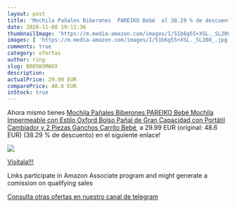 ```yaml
---
layout: post
title: 'Mochila Pañales Biberones  PAREIKO Bebé  al 38.29 % de descuento'
date: 2020-11-08 19:11:36
thumbnailImage: 'https://m.media-amazon.com/images/I/51b6g55+XSL._SL200_.jpg'
images: [ 'https://m.media-amazon.com/images/I/51b6g55+XSL._SL200_.jpg' ]
comments: true
category: ofertas
author: ring
slug: B085W3RWXX
description:
actualPrice: 29.99 EUR
comparePrice: 48.6 EUR
inStock: true
---
```


Ahora mismo tienes [Mochila Pañales Biberones  PAREIKO Bebé Mochila Impermeable con Estilo Oxford Bolso Pañal de Gran Capacidad  con Portátil Cambiador y 2 Piezas Ganchos Carrito Bebé ](https://www.amazon.es/dp/B085W3RWXX/?tag=redken-21) a 29.99 EUR (original: 48.6 EUR) (38.29 %  de descuento) en el siguiente enlace!

[![](https://m.media-amazon.com/images/I/51b6g55+XSL._SL200_.jpg)](https://www.amazon.es/dp/B085W3RWXX/?tag=redken-21)

[Visítala!!!](https://www.amazon.es/dp/B085W3RWXX/?tag=redken-21)

Links participate in Amazon Associate program and might generate a comission on qualifying sales

[Consulta otras ofertas en nuestro canal de telegram](https://t.me/s/ofertas25)
